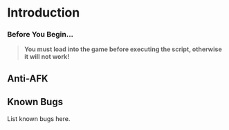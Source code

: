 # Introduction

### Before You Begin...

> **You must load into the game before executing the script, otherwise it will not work!**

## Anti-AFK




## Known Bugs

List known bugs here.
